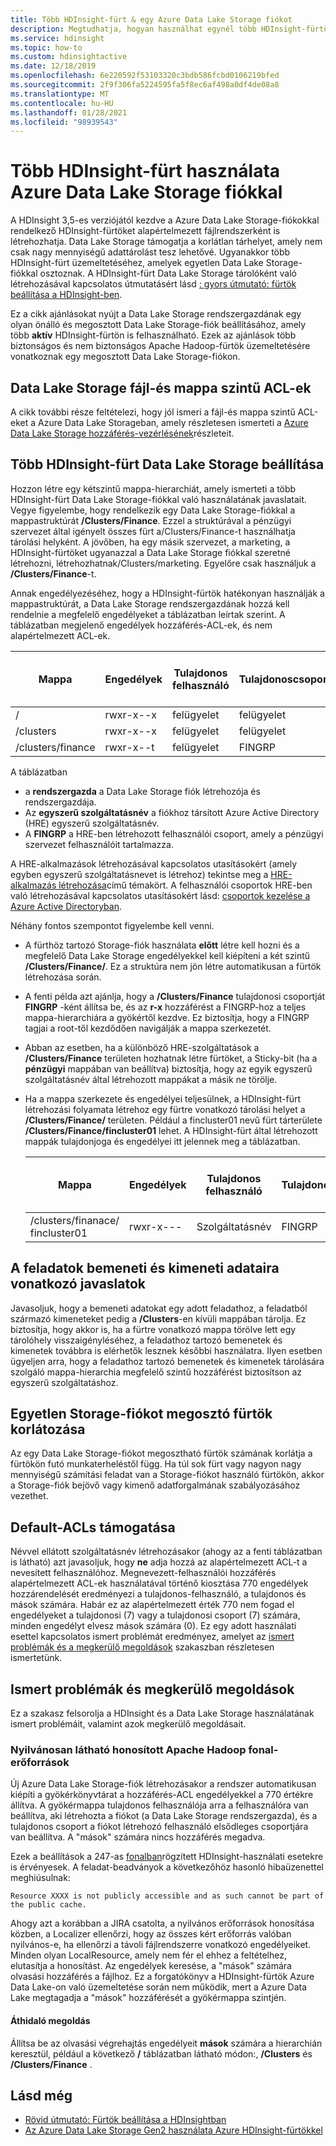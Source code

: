 ```yaml
---
title: Több HDInsight-fürt & egy Azure Data Lake Storage fiókot
description: Megtudhatja, hogyan használhat egynél több HDInsight-fürtöt egyetlen Data Lake Storage-fiókkal
ms.service: hdinsight
ms.topic: how-to
ms.custom: hdinsightactive
ms.date: 12/18/2019
ms.openlocfilehash: 6e220592f53103320c3bdb586fcbd0106219bfed
ms.sourcegitcommit: 2f9f306fa5224595fa5f8ec6af498a0df4de08a8
ms.translationtype: MT
ms.contentlocale: hu-HU
ms.lasthandoff: 01/28/2021
ms.locfileid: "98939543"
---
```

# <a name="use-multiple-hdinsight-clusters-with-an-azure-data-lake-storage-account"></a>Több HDInsight-fürt használata Azure Data Lake Storage fiókkal

A HDInsight 3,5-es verziójától kezdve a Azure Data Lake Storage-fiókokkal rendelkező HDInsight-fürtöket alapértelmezett fájlrendszerként is létrehozhatja.
Data Lake Storage támogatja a korlátlan tárhelyet, amely nem csak nagy mennyiségű adattárolást tesz lehetővé. Ugyanakkor több HDInsight-fürt üzemeltetéséhez, amelyek egyetlen Data Lake Storage-fiókkal osztoznak. A HDInsight-fürt Data Lake Storage tárolóként való létrehozásával kapcsolatos útmutatásért lásd [: gyors útmutató: fürtök beállítása a HDInsight-ben](./hdinsight-hadoop-provision-linux-clusters.md).

Ez a cikk ajánlásokat nyújt a Data Lake Storage rendszergazdának egy olyan önálló és megosztott Data Lake Storage-fiók beállításához, amely több **aktív** HDInsight-fürtön is felhasználható. Ezek az ajánlások több biztonságos és nem biztonságos Apache Hadoop-fürtök üzemeltetésére vonatkoznak egy megosztott Data Lake Storage-fiókon.

## <a name="data-lake-storage-file-and-folder-level-acls"></a>Data Lake Storage fájl-és mappa szintű ACL-ek

A cikk további része feltételezi, hogy jól ismeri a fájl-és mappa szintű ACL-eket a Azure Data Lake Storageban, amely részletesen ismerteti a [Azure Data Lake Storage hozzáférés-vezérlésének](../data-lake-store/data-lake-store-access-control.md)részleteit.

## <a name="data-lake-storage-setup-for-multiple-hdinsight-clusters"></a>Több HDInsight-fürt Data Lake Storage beállítása

Hozzon létre egy kétszintű mappa-hierarchiát, amely ismerteti a több HDInsight-fürt Data Lake Storage-fiókkal való használatának javaslatait. Vegye figyelembe, hogy rendelkezik egy Data Lake Storage-fiókkal a mappastruktúrát **/Clusters/Finance**. Ezzel a struktúrával a pénzügyi szervezet által igényelt összes fürt a/Clusters/Finance-t használhatja tárolási helyként. A jövőben, ha egy másik szervezet, a marketing, a HDInsight-fürtöket ugyanazzal a Data Lake Storage fiókkal szeretné létrehozni, létrehozhatnak/Clusters/marketing. Egyelőre csak használjuk a **/Clusters/Finance**-t.

Annak engedélyezéséhez, hogy a HDInsight-fürtök hatékonyan használják a mappastruktúrát, a Data Lake Storage rendszergazdának hozzá kell rendelnie a megfelelő engedélyeket a táblázatban leírtak szerint. A táblázatban megjelenő engedélyek hozzáférés-ACL-ek, és nem alapértelmezett ACL-ek.

|Mappa  |Engedélyek  |Tulajdonos felhasználó  |Tulajdonoscsoport  | Megnevezett felhasználó | Elnevezett felhasználói engedélyek | Elnevezett csoport | Névvel ellátott csoport engedélyei |
|---------|---------|---------|---------|---------|---------|---------|---------|
|/ | rwxr-x--x  |felügyelet |felügyelet  |Szolgáltatásnév |--x  |FINGRP   |r-x         |
|/clusters | rwxr-x--x |felügyelet |felügyelet |Szolgáltatásnév |--x  |FINGRP |r-x         |
|/clusters/finance | rwxr-x--t |felügyelet |FINGRP  |Szolgáltatásnév |rwx  |-  |-     |

A táblázatban

- a **rendszergazda** a Data Lake Storage fiók létrehozója és rendszergazdája.
- Az **egyszerű szolgáltatásnév** a fiókhoz társított Azure Active Directory (HRE) egyszerű szolgáltatásnév.
- A **FINGRP** a HRE-ben létrehozott felhasználói csoport, amely a pénzügyi szervezet felhasználóit tartalmazza.

A HRE-alkalmazások létrehozásával kapcsolatos utasításokért (amely egyben egyszerű szolgáltatásnevet is létrehoz) tekintse meg a [HRE-alkalmazás létrehozása](../active-directory/develop/howto-create-service-principal-portal.md#register-an-application-with-azure-ad-and-create-a-service-principal)című témakört. A felhasználói csoportok HRE-ben való létrehozásával kapcsolatos utasításokért lásd: [csoportok kezelése a Azure Active Directoryban](../active-directory/fundamentals/active-directory-groups-create-azure-portal.md).

Néhány fontos szempontot figyelembe kell venni.

- A fürthöz tartozó Storage-fiók használata **előtt** létre kell hozni és a megfelelő Data Lake Storage engedélyekkel kell kiépíteni a két szintű **/Clusters/Finance/**. Ez a struktúra nem jön létre automatikusan a fürtök létrehozása során.
- A fenti példa azt ajánlja, hogy a **/Clusters/Finance** tulajdonosi csoportját **FINGRP** -ként állítsa be, és az **r-x** hozzáférést a FINGRP-hoz a teljes mappa-hierarchiára a gyökértől kezdve. Ez biztosítja, hogy a FINGRP tagjai a root-től kezdődően navigálják a mappa szerkezetét.
- Abban az esetben, ha a különböző HRE-szolgáltatások a **/Clusters/Finance** területen hozhatnak létre fürtöket, a Sticky-bit (ha a **pénzügyi** mappában van beállítva) biztosítja, hogy az egyik egyszerű szolgáltatásnév által létrehozott mappákat a másik ne törölje.
- Ha a mappa szerkezete és engedélyei teljesülnek, a HDInsight-fürt létrehozási folyamata létrehoz egy fürtre vonatkozó tárolási helyet a **/Clusters/Finance/** területen. Például a fincluster01 nevű fürt tárterülete **/Clusters/Finance/fincluster01** lehet. A HDInsight-fürt által létrehozott mappák tulajdonjoga és engedélyei itt jelennek meg a táblázatban.

    |Mappa  |Engedélyek  |Tulajdonos felhasználó  |Tulajdonoscsoport  | Megnevezett felhasználó | Elnevezett felhasználói engedélyek | Elnevezett csoport | Névvel ellátott csoport engedélyei |
    |---------|---------|---------|---------|---------|---------|---------|---------|
    |/clusters/finanace/ fincluster01 | rwxr-x---  |Szolgáltatásnév |FINGRP  |- |-  |-   |-  |

## <a name="recommendations-for-job-input-and-output-data"></a>A feladatok bemeneti és kimeneti adataira vonatkozó javaslatok

Javasoljuk, hogy a bemeneti adatokat egy adott feladathoz, a feladatból származó kimeneteket pedig a **/Clusters**-en kívüli mappában tárolja. Ez biztosítja, hogy akkor is, ha a fürtre vonatkozó mappa törölve lett egy tárolóhely visszaigényléséhez, a feladathoz tartozó bemenetek és kimenetek továbbra is elérhetők lesznek későbbi használatra. Ilyen esetben ügyeljen arra, hogy a feladathoz tartozó bemenetek és kimenetek tárolására szolgáló mappa-hierarchia megfelelő szintű hozzáférést biztosítson az egyszerű szolgáltatáshoz.

## <a name="limit-on-clusters-sharing-a-single-storage-account"></a>Egyetlen Storage-fiókot megosztó fürtök korlátozása

Az egy Data Lake Storage-fiókot megosztható fürtök számának korlátja a fürtökön futó munkaterheléstől függ. Ha túl sok fürt vagy nagyon nagy mennyiségű számítási feladat van a Storage-fiókot használó fürtökön, akkor a Storage-fiók bejövő vagy kimenő adatforgalmának szabályozásához vezethet.

## <a name="support-for-default-acls"></a>Default-ACLs támogatása

Névvel ellátott szolgáltatásnév létrehozásakor (ahogy az a fenti táblázatban is látható) azt javasoljuk, hogy **ne** adja hozzá az alapértelmezett ACL-t a nevesített felhasználóhoz. Megnevezett-felhasználói hozzáférés alapértelmezett ACL-ek használatával történő kiosztása 770 engedélyek hozzárendelését eredményezi a tulajdonos-felhasználó, a tulajdonos és mások számára. Habár ez az alapértelmezett érték 770 nem fogad el engedélyeket a tulajdonosi (7) vagy a tulajdonosi csoport (7) számára, minden engedélyt elvesz mások számára (0). Ez egy adott használati esettel kapcsolatos ismert problémát eredményez, amelyet az [ismert problémák és a megkerülő megoldások](#known-issues-and-workarounds) szakaszban részletesen ismertetünk.

## <a name="known-issues-and-workarounds"></a>Ismert problémák és megkerülő megoldások

Ez a szakasz felsorolja a HDInsight és a Data Lake Storage használatának ismert problémáit, valamint azok megkerülő megoldásait.

### <a name="publicly-visible-localized-apache-hadoop-yarn-resources"></a>Nyilvánosan látható honosított Apache Hadoop fonal-erőforrások

Új Azure Data Lake Storage-fiók létrehozásakor a rendszer automatikusan kiépíti a gyökérkönyvtárat a hozzáférés-ACL engedélyekkel a 770 értékre állítva. A gyökérmappa tulajdonos felhasználója arra a felhasználóra van beállítva, aki létrehozta a fiókot (a Data Lake Storage rendszergazda), és a tulajdonos csoport a fiókot létrehozó felhasználó elsődleges csoportjára van beállítva. A "mások" számára nincs hozzáférés megadva.

Ezek a beállítások a 247-as [fonalban](https://hwxmonarch.atlassian.net/browse/YARN-247)rögzített HDInsight-használati esetekre is érvényesek. A feladat-beadványok a következőhöz hasonló hibaüzenettel meghiúsulnak:

```output
Resource XXXX is not publicly accessible and as such cannot be part of the public cache.
```

Ahogy azt a korábban a JIRA csatolta, a nyilvános erőforrások honosítása közben, a Localizer ellenőrzi, hogy az összes kért erőforrás valóban nyilvános-e, ha ellenőrzi a távoli fájlrendszerre vonatkozó engedélyeiket. Minden olyan LocalResource, amely nem fér el ehhez a feltételhez, elutasítja a honosítást. Az engedélyek keresése, a "mások" számára olvasási hozzáférés a fájlhoz. Ez a forgatókönyv a HDInsight-fürtök Azure Data Lake-on való üzemeltetése során nem működik, mert a Azure Data Lake megtagadja a "mások" hozzáférését a gyökérmappa szintjén.

#### <a name="workaround"></a>Áthidaló megoldás

Állítsa be az olvasási végrehajtás engedélyeit **mások** számára a hierarchián keresztül, például a következő **/** táblázatban látható módon:, **/Clusters** és **/Clusters/Finance** .

## <a name="see-also"></a>Lásd még

- [Rövid útmutató: Fürtök beállítása a HDInsightban](./hdinsight-hadoop-provision-linux-clusters.md)
- [Az Azure Data Lake Storage Gen2 használata Azure HDInsight-fürtökkel](hdinsight-hadoop-use-data-lake-storage-gen2.md)
